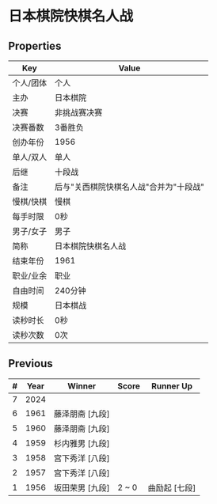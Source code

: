 # 日本棋院快棋名人战

## Properties

| Key | Value |
| --- | ----- |
| 个人/团体 | 个人 |
| 主办 | 日本棋院 |
| 决赛 | 非挑战赛决赛 |
| 决赛番数 | 3番胜负 |
| 创办年份 | 1956 |
| 单人/双人 | 单人 |
| 后继 | 十段战 |
| 备注 | 后与"关西棋院快棋名人战"合并为"十段战" |
| 慢棋/快棋 | 慢棋 |
| 每手时限 | 0秒 |
| 男子/女子 | 男子 |
| 简称 | 日本棋院快棋名人战 |
| 结束年份 | 1961 |
| 职业/业余 | 职业 |
| 自由时间 | 240分钟 |
| 规模 | 日本棋战 |
| 读秒时长 | 0秒 |
| 读秒次数 | 0次 |

## Previous

| # | Year | Winner | Score | Runner Up |
| --- | --- | --- | --- | --- |
| 7 | 2024 |  |  |  |
| 6 | 1961 | 藤泽朋斋 [九段] |  |  |
| 5 | 1960 | 藤泽朋斋 [九段] |  |  |
| 4 | 1959 | 杉内雅男 [九段] |  |  |
| 3 | 1958 | 宫下秀洋 [八段] |  |  |
| 2 | 1957 | 宫下秀洋 [八段] |  |  |
| 1 | 1956 | 坂田荣男 [九段] | 2 ~ 0 | 曲励起 [七段] |

